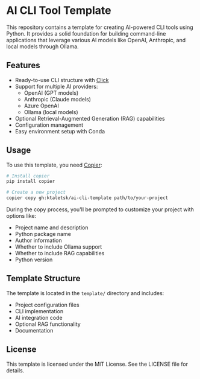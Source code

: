 # AI CLI Tool Template

This repository contains a template for creating AI-powered CLI tools using Python. It provides a solid foundation for building command-line applications that leverage various AI models like OpenAI, Anthropic, and local models through Ollama.

## Features

- Ready-to-use CLI structure with [Click](https://click.palletsprojects.com/)
- Support for multiple AI providers:
  - OpenAI (GPT models)
  - Anthropic (Claude models)
  - Azure OpenAI
  - Ollama (local models)
- Optional Retrieval-Augmented Generation (RAG) capabilities
- Configuration management
- Easy environment setup with Conda

## Usage

To use this template, you need [Copier](https://copier.readthedocs.io/en/stable/):

```bash
# Install copier
pip install copier

# Create a new project
copier copy gh:ktaletsk/ai-cli-template path/to/your-project
```

During the copy process, you'll be prompted to customize your project with options like:

- Project name and description
- Python package name
- Author information
- Whether to include Ollama support
- Whether to include RAG capabilities
- Python version

## Template Structure

The template is located in the `template/` directory and includes:

- Project configuration files
- CLI implementation
- AI integration code
- Optional RAG functionality
- Documentation

## License

This template is licensed under the MIT License. See the LICENSE file for details. 